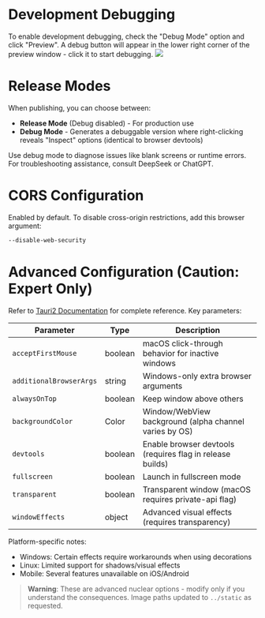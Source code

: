 # Development Debugging

To enable development debugging, check the "Debug Mode" option and click "Preview". A debug button will appear in the lower right corner of the preview window - click it to start debugging.
![](../static/imgs/debug.webp)

# Release Modes

When publishing, you can choose between:
- **Release Mode** (Debug disabled) - For production use
- **Debug Mode** - Generates a debuggable version where right-clicking reveals "Inspect" options (identical to browser devtools)

Use debug mode to diagnose issues like blank screens or runtime errors. For troubleshooting assistance, consult DeepSeek or ChatGPT.

# CORS Configuration
Enabled by default. To disable cross-origin restrictions, add this browser argument:
```bash
--disable-web-security
```

# Advanced Configuration (Caution: Expert Only)
Refer to [Tauri2 Documentation](https://v2.tauri.app/reference/config/#windowconfig) for complete reference. Key parameters:

| Parameter | Type | Description |
|-----------|------|-------------|
| `acceptFirstMouse` | boolean | macOS click-through behavior for inactive windows |
| `additionalBrowserArgs` | string | Windows-only extra browser arguments |
| `alwaysOnTop` | boolean | Keep window above others |
| `backgroundColor` | Color | Window/WebView background (alpha channel varies by OS) |
| `devtools` | boolean | Enable browser devtools (requires flag in release builds) |
| `fullscreen` | boolean | Launch in fullscreen mode |
| `transparent` | boolean | Transparent window (macOS requires private-api flag) |
| `windowEffects` | object | Advanced visual effects (requires transparency) |

Platform-specific notes:
- Windows: Certain effects require workarounds when using decorations
- Linux: Limited support for shadows/visual effects
- Mobile: Several features unavailable on iOS/Android

> **Warning**: These are advanced nuclear options - modify only if you understand the consequences. Image paths updated to `../static` as requested.
